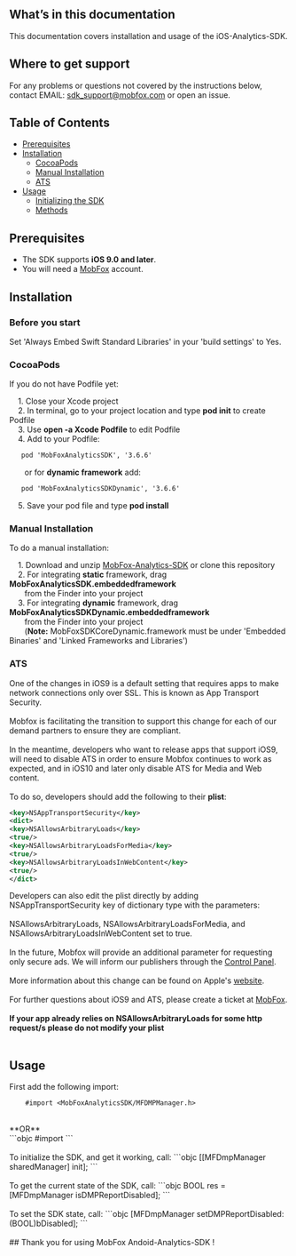 ## What’s in this documentation

This documentation covers installation and usage of the iOS-Analytics-SDK.

## Where to get support

For any problems or questions not covered by the instructions below, contact EMAIL: sdk_support@mobfox.com or open an issue.

## Table of Contents

<!-- toc -->

* [Prerequisites](#prerequisites)
* [Installation](#installation)
  * [CocoaPods](#cocoapods)
  * [Manual Installation](#manual-installation)
  * [ATS](#ats)
* [Usage](#usage)
  * [Initializing the SDK](#initializing)
  * [Methods](#methods)
 
<!-- toc stop -->

## Prerequisites

* The SDK supports **iOS 9.0 and later**.
* You will need a [MobFox](https://mobfox.atlassian.net/wiki/spaces/PUMD/pages/354549848/Setup+MobFox+Account) account.

## Installation

### Before you start

Set 'Always Embed Swift Standard Libraries' in your 'build settings' to Yes.

### CocoaPods

If you do not have Podfile yet:

    1. Close your Xcode project<br>
    2. In terminal, go to your project location and type **pod init** to create Podfile<br>
    3. Use **open -a Xcode Podfile** to edit Podfile<br>
    4. Add to your Podfile:<br>

```xml
   pod 'MobFoxAnalyticsSDK', '3.6.6'
```

       or for **dynamic framework** add:

```xml
   pod 'MobFoxAnalyticsSDKDynamic', '3.6.6'
```

    5. Save your pod file and type **pod install**<br>


### Manual Installation

To do a manual installation:

    1. Download and unzip [MobFox-Analytics-SDK](https://github.com/mobfox/iOS-Analytics-SDK-Dist/releases/latest) or clone this repository<br>
    2. For integrating **static** framework, drag **MobFoxAnalyticsSDK.embeddedframework**<br>
       from the Finder into your project<br>
    3. For integrating **dynamic** framework, drag **MobFoxAnalyticsSDKDynamic.embeddedframework**<br>
       from the Finder into your project<br>
       (**Note:** MobFoxSDKCoreDynamic.framework must be under 'Embedded Binaries' and 'Linked Frameworks and Libraries')<br>


### ATS

One of the changes in iOS9 is a default setting that requires apps to make network connections only over SSL. This is known as App Transport Security.
<br><br>
Mobfox is facilitating the transition to support this change for each of our demand partners to ensure they are compliant.
<br><br>
In the meantime, developers who want to release apps that support iOS9, will need to disable ATS in order to ensure Mobfox continues to work as expected, and in iOS10 and later only disable ATS for Media and Web content.
<br><br>
To do so, developers should add the following to their **plist**:
<br>
```xml
<key>NSAppTransportSecurity</key>
<dict>
<key>NSAllowsArbitraryLoads</key>
<true/>
<key>NSAllowsArbitraryLoadsForMedia</key>
<true/>
<key>NSAllowsArbitraryLoadsInWebContent</key>
<true/>
</dict>
```

Developers can also edit the plist directly by adding NSAppTransportSecurity key of dictionary type with the parameters:
<br><br>
NSAllowsArbitraryLoads, NSAllowsArbitraryLoadsForMedia, and NSAllowsArbitraryLoadsInWebContent
set to true.
<br><br>
In the future, Mobfox will provide an additional parameter for requesting only secure ads. We will inform our publishers through the [Control Panel](https://account.mobfox.com/).
<br><br>
More information about this change can be found on Apple's [website](https://developer.apple.com/library/prerelease/ios/technotes/App-Transport-Security-Technote/index.html#//apple_ref/doc/uid/TP40016240).
<br><br>
For further questions about iOS9 and ATS, please create a ticket at [MobFox](https://account.mobfox.com/www/cp/create_ticket.php).
<br><br>
**If your app already relies on NSAllowsArbitraryLoads for some http request/s please do not modify your plist**
<br><br>


## Usage

First add the following import:<br>

```objc
	#import <MobFoxAnalyticsSDK/MFDMPManager.h>
```
<br>
**OR**
<br>
```objc
	#import <MobFoxAnalyticsSDKDynamic/MFDMPManager.h>
```
<br><br>
To initialize the SDK, and get it working, call:
```objc
	[[MFDmpManager sharedManager] init];
```
<br><br>
To get the current state of the SDK, call:
```objc
	BOOL res = [MFDmpManager isDMPReportDisabled];
```
<br><br>
To set the SDK state, call:
```objc
	[MFDmpManager setDMPReportDisabled:(BOOL)bDisabled];
```

<br>
<br>
## Thank you for using MobFox Andoid-Analytics-SDK !

